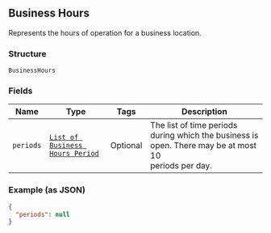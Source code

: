 ## Business Hours

Represents the hours of operation for a business location.

### Structure

`BusinessHours`

### Fields

| Name | Type | Tags | Description |
|  --- | --- | --- | --- |
| `periods` | [`List of Business Hours Period`](/doc/models/business-hours-period.md) | Optional | The list of time periods during which the business is open. There may be at most 10<br>periods per day. |

### Example (as JSON)

```json
{
  "periods": null
}
```

